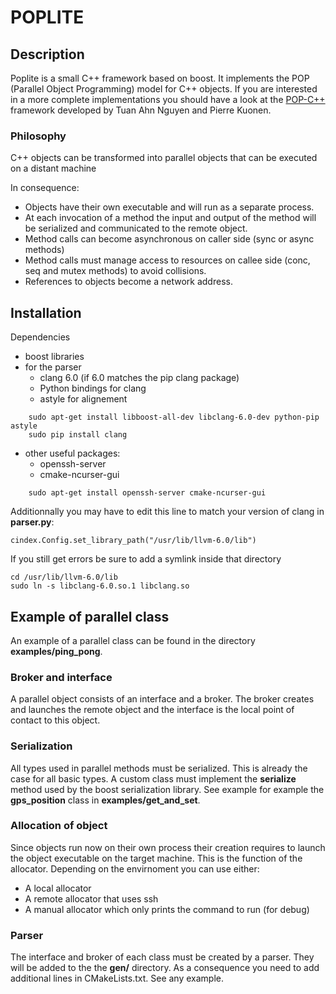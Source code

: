 POPLITE
=======

Description
-----------
Poplite is a small C++ framework based on boost. It implements the POP (Parallel Object Programming) model for C++ objects. If you are interested in a more complete implementations you should have a look at the [POP-C++](https://github.com/pop-team/pop-cpp) framework developed by Tuan Ahn Nguyen and Pierre Kuonen.

### Philosophy

C++ objects can be transformed into parallel objects that can be executed on a distant machine

In consequence:
- Objects have their own executable and will run as a separate process.
- At each invocation of a method the input and output of the method will be serialized and communicated to the remote object.
- Method calls can become asynchronous on caller side (sync or async methods)
- Method calls must manage access to resources on callee side (conc, seq and mutex methods) to avoid collisions. 
- References to objects become a network address.

Installation
------------

Dependencies
- boost libraries
- for the parser
	- clang 6.0 (if 6.0 matches the pip clang package)
	- Python bindings for clang
	- astyle for alignement

```
	sudo apt-get install libboost-all-dev libclang-6.0-dev python-pip astyle
	sudo pip install clang
```

- other useful packages:
	- openssh-server
	- cmake-ncurser-gui

```
	sudo apt-get install openssh-server cmake-ncurser-gui
```

Additionnally you may have to edit this line to match your version of clang in **parser.py**:

	cindex.Config.set_library_path("/usr/lib/llvm-6.0/lib")

If you still get errors be sure to add a symlink inside that directory

```
cd /usr/lib/llvm-6.0/lib
sudo ln -s libclang-6.0.so.1 libclang.so
```

Example of parallel class
-------------------------
An example of a parallel class can be found in the directory **examples/ping_pong**.


### Broker and interface
A parallel object consists of an interface and a broker. The broker creates and launches the remote object and the interface is the local point of contact to this object.

### Serialization
All types used in parallel methods must be serialized. This is already the case for all basic types. A custom class must implement the **serialize** method used by the boost serialization library. See example for example the **gps_position** class in **examples/get_and_set**.

### Allocation of object
Since objects run now on their own process their creation requires to launch the object executable on the target machine. This is the function of the allocator. Depending on the envirnoment you can use either:
- A local allocator
- A remote allocator that uses ssh
- A manual allocator which only prints the command to run (for debug)

### Parser
The interface and broker of each class must be created by a parser. They will be added to the the **gen/** directory. As a consequence you need to add additional lines in CMakeLists.txt. See any example.



